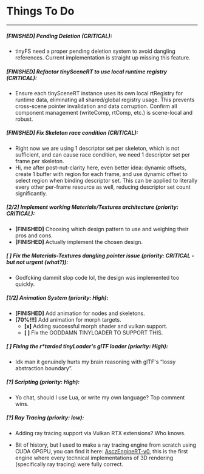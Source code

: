 # Things To Do

---

##### [FINISHED] Pending Deletion (CRITICAL):

* tinyFS need a proper pending deletion system to avoid dangling references. Current implementation is straight up missing this feature.

##### [FINISHED] Refactor tinySceneRT to use local runtime registry (CRITICAL):

* Ensure each tinySceneRT instance uses its own local rtRegistry for runtime data, eliminating all shared/global registry usage. This prevents cross-scene pointer invalidation and data corruption. Confirm all component management (writeComp, rtComp, etc.) is scene-local and robust.

##### [FINISHED] Fix Skeleton race condition (CRITICAL):

* Right now we are using 1 descriptor set per skeleton, which is not sufficient, and can cause race condition, we need 1 descriptor set per frame per skeleton.
* Hi, me after post-nut-clarity here, even better idea: dynamic offsets, create 1 buffer with region for each frame, and use dynamic offset to select region when binding descriptor set. This can be applied to literally every other per-frame resource as well, reducing descriptor set count significantly.

##### [2/2] Implement working Materials/Textures architecture (priority: CRITICAL):

* **[FINISHED]** Choosing which design pattern to use and weighing their pros and cons.
* **[FINISHED]** Actually implement the chosen design.

##### [ ] Fix the Materials-Textures dangling pointer issue (priority: CRITICAL - but not urgent (what?)):

* Godfcking dammit slop code lol, the design was implemented too quickly.

##### [1/2] Animation System (priority: High):

* **[FINISHED]** Add animation for nodes and skeletons.
* **[70%!!!]** Add animation for morph targets.
  * **[x]** Adding successful morph shader and vulkan support.
  * **[ ]** Fix the GODDAMN TINYLOADER TO SUPPORT THIS.

##### [ ] Fixing the r*tarded tinyLoader's glTF loader (priority: High):

* Idk man it genuinely hurts my brain reasoning with glTF's “lossy abstraction boundary”.

##### [?] Scripting (priority: High):

* Yo chat, should I use Lua, or write my own language? Top comment wins.

##### [?] Ray Tracing (priority: low):

* Adding ray tracing support via Vulkan RTX extensions? Who knows.

* Bit of history, but I used to make a ray tracing engine from scratch using CUDA GPGPU, you can find it here: [AsczEngineRT-v0](https://github.com/Asciizzz/AsczEngineRT-v0), this is the first engine where every technical implementations of 3D rendering (specifically ray tracing) were fully correct.
